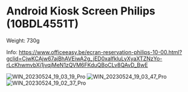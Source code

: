 # Android Kiosk Screen Philips (10BDL4551T)

Weight:  730g

Info: https://www.officeeasy.be/ecran-reservation-philips-10-00.html?gclid=CjwKCAjw67ajBhAVEiwA2g_jED0xaIfkluLyXyaXTZNzYo-rLcKhwmvbXj1jvqjMeN1zQVM6FKduQBoCLv8QAvD_BwE

![WIN_20230524_19_03_19_Pro](https://github.com/EloiStree/ResellingCatalog/assets/20149493/58610885-da6f-48f5-8040-0100f1ce3fe9)
![WIN_20230524_19_03_47_Pro](https://github.com/EloiStree/ResellingCatalog/assets/20149493/464ab8f3-2098-42ca-8d10-837e941f9ec5)
![WIN_20230524_19_02_37_Pro](https://github.com/EloiStree/ResellingCatalog/assets/20149493/d87fe774-a965-4ace-860c-af9868e812c4)
